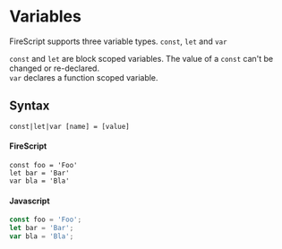 Variables
=========

FireScript supports three variable types. `const`, `let` and `var`

`const` and `let` are block scoped variables. The value of a `const` can't be changed or re-declared.  
`var` declares a function scoped variable.

Syntax
------

```
const|let|var [name] = [value]
```

#### FireScript

```fire
const foo = 'Foo'
let bar = 'Bar'
var bla = 'Bla'
```

#### Javascript

```js
const foo = 'Foo';
let bar = 'Bar';
var bla = 'Bla';
```
